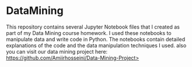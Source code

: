 # DataMining

This repository contains several Jupyter Notebook files that I created as part of my Data Mining course homework. I used these notebooks to manipulate data and write code in Python. The notebooks contain detailed explanations of the code and the data manipulation techniques I used. also you can visit our data mining project here: <a/>https://github.com/Amiirhosseini/Data-Mining-Project>
